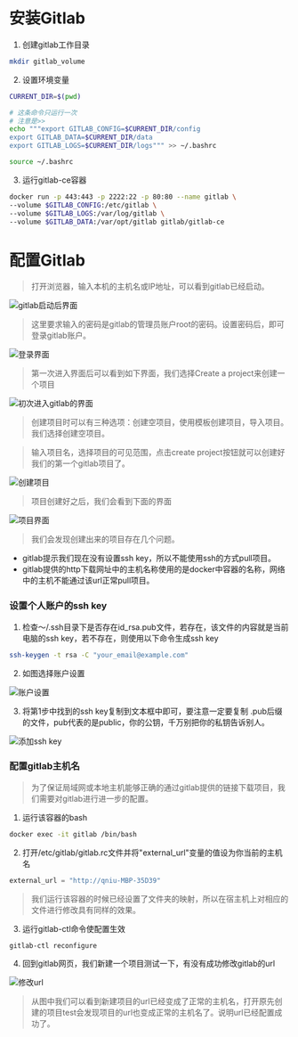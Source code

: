 # 安装Gitlab

1. 创建gitlab工作目录

```bash
mkdir gitlab_volume
```

2. 设置环境变量

```bash
CURRENT_DIR=$(pwd)

# 这条命令只运行一次
# 注意是>>
echo """export GITLAB_CONFIG=$CURRENT_DIR/config
export GITLAB_DATA=$CURRENT_DIR/data
export GITLAB_LOGS=$CURRENT_DIR/logs""" >> ~/.bashrc

source ~/.bashrc
```

3. 运行gitlab-ce容器

```bash
docker run -p 443:443 -p 2222:22 -p 80:80 --name gitlab \
--volume $GITLAB_CONFIG:/etc/gitlab \
--volume $GITLAB_LOGS:/var/log/gitlab \
--volume $GITLAB_DATA:/var/opt/gitlab gitlab/gitlab-ce
```

# 配置Gitlab

> 打开浏览器，输入本机的主机名或IP地址，可以看到gitlab已经启动。

![gitlab启动后界面](https://raw.githubusercontent.com/mrssss/Notes/master/Resource/cicd/Gitlab/gitlab_init_root_passwd.png)

> 这里要求输入的密码是gitlab的管理员账户root的密码。设置密码后，即可登录gitlab账户。

![登录界面](https://raw.githubusercontent.com/mrssss/Notes/master/Resource/cicd/Gitlab/gitlab_login.png)

> 第一次进入界面后可以看到如下界面，我们选择Create a project来创建一个项目

![初次进入gitlab的界面](https://raw.githubusercontent.com/mrssss/Notes/master/Resource/cicd/Gitlab/gitlab_ui.png)

> 创建项目时可以有三种选项：创建空项目，使用模板创建项目，导入项目。我们选择创建空项目。

> 输入项目名，选择项目的可见范围，点击create project按钮就可以创建好我们的第一个gitlab项目了。

![创建项目](https://raw.githubusercontent.com/mrssss/Notes/master/Resource/cicd/Gitlab/gitlab_create_project.png)

> 项目创建好之后，我们会看到下面的界面

![项目界面](https://raw.githubusercontent.com/mrssss/Notes/master/Resource/cicd/Gitlab/gitlab_project_view.png)

> 我们会发现创建出来的项目存在几个问题。

- gitlab提示我们现在没有设置ssh key，所以不能使用ssh的方式pull项目。
- gitlab提供的http下载网址中的主机名称使用的是docker中容器的名称，网络中的主机不能通过该url正常pull项目。

### 设置个人账户的ssh key

1. 检查～/.ssh目录下是否存在id_rsa.pub文件，若存在，该文件的内容就是当前电脑的ssh key，若不存在，则使用以下命令生成ssh key
```bash
ssh-keygen -t rsa -C "your_email@example.com"
```

2. 如图选择账户设置
 
![账户设置](https://raw.githubusercontent.com/mrssss/Notes/master/Resource/cicd/Gitlab/gitlab_personal_setting.png)

3. 将第1步中找到的ssh key复制到文本框中即可，要注意一定要复制  .pub后缀的文件，pub代表的是public，你的公钥，千万别把你的私钥告诉别人。
 
![添加ssh key](https://raw.githubusercontent.com/mrssss/Notes/master/Resource/cicd/Gitlab/gitlab_add_ssh_key.png)


### 配置gitlab主机名

> 为了保证局域网或本地主机能够正确的通过gitlab提供的链接下载项目，我们需要对gitlab进行进一步的配置。

1. 运行该容器的bash

```bash
docker exec -it gitlab /bin/bash
```

2. 打开/etc/gitlab/gitlab.rc文件并将"external_url"变量的值设为你当前的主机名

```python
external_url = "http://qniu-MBP-35D39"
```

> 我们运行该容器的时候已经设置了文件夹的映射，所以在宿主机上对相应的文件进行修改具有同样的效果。

3. 运行gitlab-ctl命令使配置生效

```bash
gitlab-ctl reconfigure
```

4. 回到gitlab网页，我们新建一个项目测试一下，有没有成功修改gitlab的url
 
![修改url](https://raw.githubusercontent.com/mrssss/Notes/master/Resource/cicd/Gitlab/gitlab_external_url_config.png)

> 从图中我们可以看到新建项目的url已经变成了正常的主机名，打开原先创建的项目test会发现项目的url也变成正常的主机名了。说明url已经配置成功了。
